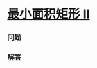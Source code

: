 # [最小面积矩形 II](https://leetcode-cn.com/problems/minimum-area-rectangle-ii)

### 问题



### 解答

```

```

